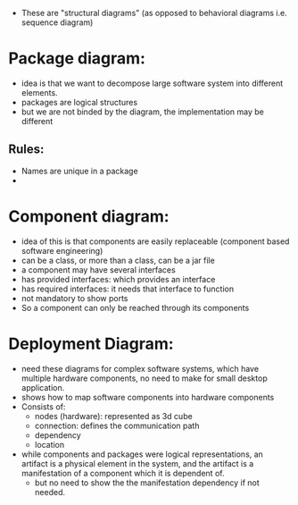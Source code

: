 - These are "structural diagrams" (as opposed to behavioral diagrams i.e. sequence diagram)
# Package diagram:
- idea is that we want to decompose large software system into different elements.
- packages are logical structures
- but we are not binded by the diagram, the implementation may be different
## Rules:
- Names are unique in a package
- 
# Component diagram: 
- idea of this is that components are easily replaceable (component based software engineering)
- can be a class, or more than a class, can be a jar file
- a component may have several interfaces
- has provided interfaces: which provides an interface
- has required interfaces: it needs that interface to function
- not mandatory to show ports
- So a component can only be reached through its components
# Deployment Diagram:
- need these diagrams for complex software systems, which have multiple hardware components, no need to make for small desktop application.
- shows how to map software components into hardware components
- Consists of:
	- nodes (hardware): represented as 3d cube
	- connection: defines the communication path
	- dependency
	- location
- while components and packages were logical representations, an artifact is a physical element in the system, and the artifact is a manifestation of a component which it is dependent of.
	- but no need to show the the manifestation dependency if not needed.